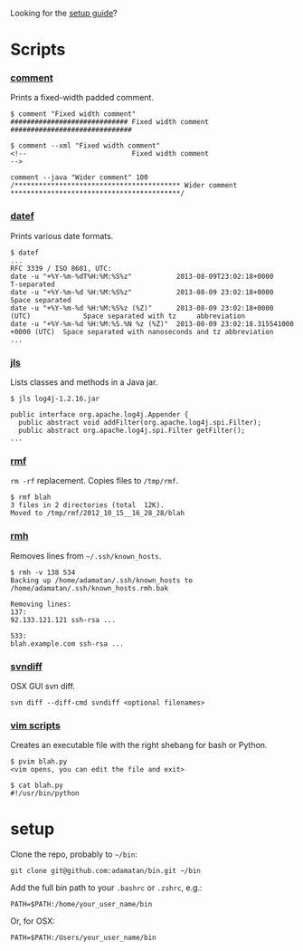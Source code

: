 Looking for the [setup guide](#setup)?

# Scripts

### [comment](https://github.com/adamatan/bin/tree/master/scripts/comment)

Prints a fixed-width padded comment.

    $ comment "Fixed width comment"
    ############################# Fixed width comment ##############################
        
    $ comment --xml "Fixed width comment"
    <!--                          Fixed width comment                            -->
    
    comment --java "Wider comment" 100
    /***************************************** Wider comment ******************************************/

### [datef](https://github.com/adamatan/bin/tree/master/scripts/datef)

Prints various date formats.

    $ datef
    ...
    RFC 3339 / ISO 8601, UTC:
    date -u "+%Y-%m-%dT%H:%M:%S%z"           2013-08-09T23:02:18+0000                   T-separated
    date -u "+%Y-%m-%d %H:%M:%S%z"           2013-08-09 23:02:18+0000                   Space separated
    date -u "+%Y-%m-%d %H:%M:%S%z (%Z)"      2013-08-09 23:02:18+0000 (UTC)             Space separated with tz     abbreviation
    date -u "+%Y-%m-%d %H:%M:%S.%N %z (%Z)"  2013-08-09 23:02:18.315541000 +0000 (UTC)  Space separated with nanoseconds and tz abbreviation
    ...

### [jls](https://github.com/adamatan/bin/tree/master/scripts/jls)

Lists classes and methods in a Java jar.

    $ jls log4j-1.2.16.jar
   
    public interface org.apache.log4j.Appender {
      public abstract void addFilter(org.apache.log4j.spi.Filter);
      public abstract org.apache.log4j.spi.Filter getFilter();
    ...

### [rmf](https://github.com/adamatan/bin/tree/master/scripts/rmf)

`rm -rf` replacement. Copies files to `/tmp/rmf`.

    $ rmf blah
    3 files in 2 directories (total  12K).
    Moved to /tmp/rmf/2012_10_15__16_28_28/blah

### [rmh](https://github.com/adamatan/bin/tree/master/scripts/rmh)

Removes lines from `~/.ssh/known_hosts`.

    $ rmh -v 138 534
    Backing up /home/adamatan/.ssh/known_hosts to /home/adamatan/.ssh/known_hosts.rmh.bak

    Removing lines:
    137:
    92.133.121.121 ssh-rsa ...

    533:
    blah.example.com ssh-rsa ...

### [svndiff](https://github.com/adamatan/bin/tree/master/scripts/svndiff)

OSX GUI svn diff.

    svn diff --diff-cmd svndiff <optional filenames>

### [vim scripts](https://github.com/adamatan/bin/tree/master/scripts/vim_scripts)

Creates an executable file with the right shebang for bash or Python.

    $ pvim blah.py
    <vim opens, you can edit the file and exit>

    $ cat blah.py
    #!/usr/bin/python

# setup

Clone the repo, probably to `~/bin`:

    git clone git@github.com:adamatan/bin.git ~/bin

Add the full bin path to your `.bashrc` or `.zshrc`, e.g.:

    PATH=$PATH:/home/your_user_name/bin

Or, for OSX:

    PATH=$PATH:/Users/your_user_name/bin
